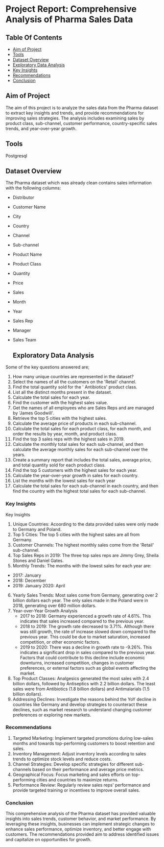 # Project Report: Comprehensive Analysis of Pharma Sales Data

## Table Of Contents

- [Aim of Project](#aim-of-project)
- [Tools](#tools)
- [Dataset Overview](#dataset-overview)
- [Exploratory Data Analysis](#exploratory-data-analysis)
- [Key Insights](#key-insights)
- [Recommendations](#recommendations)
- [Conclusion](#conclusion)
  

## Aim of Project

The aim of this project is to analyze the sales data from the Pharma dataset to extract key insights and trends, and provide recommendations for improving sales strategies. The analysis includes examining sales by product class, sub-channel, customer performance, country-specific sales trends, and year-over-year growth.

## Tools

Postgresql

## Dataset Overview

The Pharma dataset  which was already clean contains sales information with the following columns:
- Distributor
- Customer Name
- City
- Country
- Channel
- Sub-channel
- Product Name
- Product Class
- Quantity
- Price
- Sales
- Month
- Year
- Sales Rep
- Manager
- Sales Team

  ## Exploratory Data Analysis
  
Some of the key questions answered are;
1. How many unique countries are represented in the dataset? 
2. Select the names of all the customers on the 'Retail' channel. 
3. Find the total quantity sold for the ' Antibiotics' product class. 
4. List all the distinct months present in the dataset. 
5. Calculate the total sales for each year. 
6. Find the customer with the highest sales value. 
7. Get the names of all employees who are Sales Reps and are managed by 'James Goodwill'. 
8. Retrieve the top 5 cities with the highest sales. 
9. Calculate the average price of products in each sub-channel. 
10. Calculate the total sales for each product class, for each month, and order the results by 
    year, month, and product class. 
11. Find the top 3 sales reps with the highest sales in 2019. 
12. Calculate the monthly total sales for each sub-channel, and then calculate the average 
    monthly sales for each sub-channel over the years. 
13. Create a summary report that includes the total sales, average price, and total quantity 
    sold for each product class. 
14. Find the top 5 customers with the highest sales for each year. 
15. Calculate the year-over-year growth in sales for each country. 
17. List the months with the lowest sales for each year
18. Calculate the total sales for each sub-channel in each country, and then find the country 
    with the highest total sales for each sub-channel.

### Key Insights

Key Insights
1. Unique Countries: Acoording to the data provided sales were only made to Germany and Poland.
2. Top 5 Cities: The top 5 cities with the highest sales are all from Germany.
3. Customer Channels: The highest monthly sales come from the 'Retail' sub-channel.
4. Top Sales Reps in 2019: The three top sales reps are Jimmy Grey, Sheila Stones and Daniel Gates.
5. Monthly Trends: The months with the lowest sales for each year are:
  - 2017: January
  - 2018: December
  - 2019: January
2020: April
6. Yearly Sales Trends: Most sales come from Germany, generating over 2 billion dollars each year. The only sales made in the Poland were in 2018, generating over 680 million dollars.
7. Year-over-Year Growth Analysis
   - 2017 to 2018: Germany experienced a growth rate of 4.61%. This indicates that sales increased compared to the previous year.
   - 2018 to 2019: The growth rate decreased to 3.71%. Although there was still growth, the rate of increase slowed down compared to the previous year. This could be due to market saturation, increased 
     competition, or other economic factors.
   - 2019 to 2020: There was a decline in growth rate to -9.26%. This indicates a significant drop in sales compared to the previous year. Factors that could contribute to this decline include economic 
      downturns, increased competition, changes in customer preferences, or external factors such as global events affecting the market.
8. Top Product Classes: Analgesics generated the most sales with 2.4 billion dollars, followed by Antiseptics with 2.2 billion dollars. The least sales were from Antibiotics (1.8 billion dollars) and 
   Antimalarials (1.5 billion dollars).
9. Addressing Declines: Investigate the reasons behind the YoY decline in countries like Germany and develop strategies to counteract these declines, such as market research to understand changing customer 
   preferences or exploring new markets.
 

### Recommendations

1. Targeted Marketing: Implement targeted promotions during low-sales months and towards top-performing customers to boost retention and sales.
2. Inventory Management: Adjust inventory levels according to sales trends to optimize stock levels and reduce costs.
3. Channel Strategies: Develop specific strategies for different sub-channels based on their performance and average price metrics.
4. Geographical Focus: Focus marketing and sales efforts on top-performing cities and countries to maximize returns.
5. Performance Review: Regularly review sales reps' performance and provide targeted training or incentives to improve overall sales.

### Conclusion

This comprehensive analysis of the Pharma dataset has provided valuable insights into sales trends, customer behavior, and market performance. By leveraging these insights, businesses can implement strategic changes to enhance sales performance, optimize inventory, and better engage with customers. The recommendations provided aim to address identified issues and capitalize on opportunities for growth.









  
